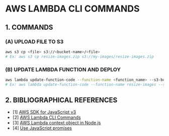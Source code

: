 # AWS LAMBDA CLI COMMANDS

## 1. COMMANDS

### (A) UPLOAD FILE TO S3

```bash
aws s3 cp <file> s3://<bucket-name>/<file>
# Ex: aws s3 cp resize-images.zip s3://my-images/resize-images.zip
```

### (B) UPDATE LAMBDA FUNCTION AND DEPLOY

```bash
aws lambda update-function-code --function-name <function_name> --s3-bucket <bucket_name> --s3-key <s3_key> --publish
# Ex: aws lambda update-function-code --function-name resize-images --s3-bucket my-images --s3-key resize-images.zip --publish
```

## 2. BIBLIOGRAPHICAL REFERENCES

- [1] [AWS SDK for JavaScript v3](https://docs.aws.amazon.com/AWSJavaScriptSDK/v3/latest/)
- [2] [AWS Lambda CLI Commands](https://awscli.amazonaws.com/v2/documentation/api/latest/reference/lambda/index.html)
- [3] [AWS Lambda context object in Node.js ](https://docs.aws.amazon.com/lambda/latest/dg/nodejs-context.html)
- [4] [Use JavaScript promises](https://docs.aws.amazon.com/sdk-for-javascript/v3/developer-guide/using-promises.html)
